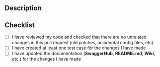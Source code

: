 ## Description

<!-- Write and explain of the changes introduced by this PR for the reviewers to fully understand -->

## Checklist

<!-- Please check everything that applies: -->

- [ ] I have reviewed my code and checked that there are no unrelated changes in this pull request (old patches, accidental config files, etc)
- [ ] I have created at least one test case for the changes I have made
- [ ] I have updated the documentation (**SwaggerHub**, **README.md**, **Wiki**, etc.) for the changes I have made
